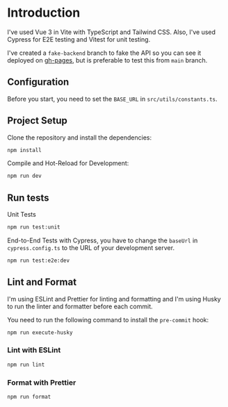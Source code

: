 # Introduction

I've used Vue 3 in Vite with TypeScript and Tailwind CSS. Also, I've used Cypress for E2E testing and Vitest for unit testing.

I've created a `fake-backend` branch to fake the API so you can see it deployed on [gh-pages](https://bymykel.github.io/friendly-invention/), but is preferable to test this from `main` branch.

## Configuration

Before you start, you need to set the `BASE_URL` in `src/utils/constants.ts`.

## Project Setup

Clone the repository and install the dependencies:

```sh
npm install
```

Compile and Hot-Reload for Development:

```sh
npm run dev
```

## Run tests

Unit Tests

```sh
npm run test:unit
```

End-to-End Tests with Cypress, you have to change the `baseUrl` in `cypress.config.ts` to the URL of your development server.

```sh
npm run test:e2e:dev
```

## Lint and Format

I'm using ESLint and Prettier for linting and formatting and I'm using Husky to run the linter and formatter before each commit.

You need to run the following command to install the `pre-commit` hook:

```sh
npm run execute-husky
```

### Lint with ESLint

```sh
npm run lint
```

### Format with Prettier

```sh
npm run format
```
